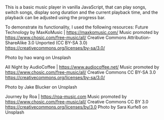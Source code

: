This is a basic music player in vanilla JavaScript, that can play songs, switch songs, display song duration and the current playback time, and the playback can be adjusted using the progress bar.


To demonstrate its functionality, I used the following resources:
Future Technology by MaxKoMusic | https://maxkomusic.com/
Music promoted by https://www.chosic.com/free-music/all/
Creative Commons Attribution-ShareAlike 3.0 Unported (CC BY-SA 3.0)
https://creativecommons.org/licenses/by-sa/3.0/

Photo by hao wang on Unsplash
 
All Night by AudioCoffee | https://www.audiocoffee.net/
Music promoted by https://www.chosic.com/free-music/all/
Creative Commons CC BY-SA 3.0
https://creativecommons.org/licenses/by-sa/3.0/


Photo by Jake Blucker on Unsplash


 
Journey by Roa | https://roa-music.com
Music promoted by https://www.chosic.com/free-music/all/
Creative Commons CC BY 3.0
https://creativecommons.org/licenses/by/3.0
Photo by Sara Kurfeß on Unsplash
